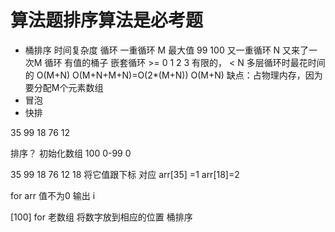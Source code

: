 # 算法题排序算法是必考题

- 桶排序
  时间复杂度 循环
  一重循环 M 最大值 99 100
  又一重循环 N
  又来了一次M 循环 有值的桶子
  嵌套循环 >= 0 1 2 3 有限的， < N
  多层循环时最花时间的
  O(M+N)
  O(M+N+M+N)=O(2*(M+N)) O(M+N)
  缺点：占物理内存，因为要分配M个元素数组
- 冒泡
- 快排

35 99 18 76 12

排序？
初始化数组 100
0-99 0

35 99 18 76 12 18
将它值跟下标 对应 arr[35] =1
arr[18]=2

for arr
值不为0 输出 i

[100]
for 老数组
将数字放到相应的位置
桶排序

